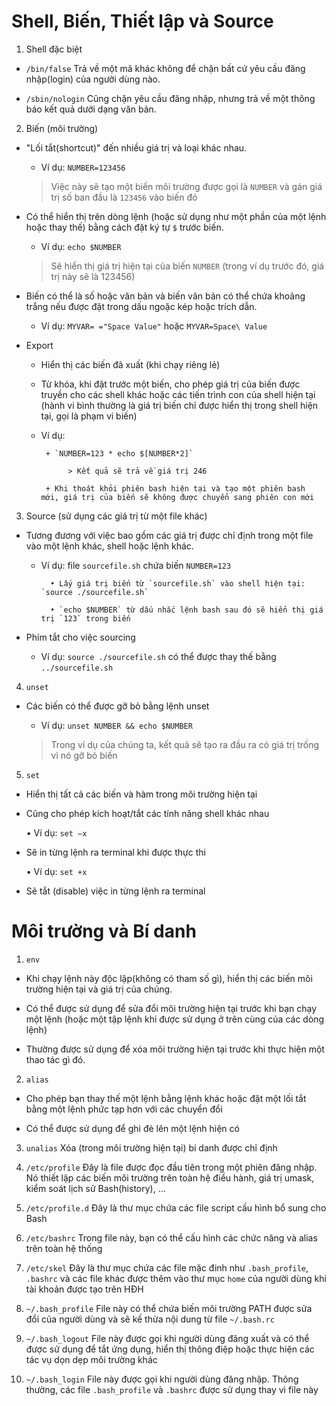 # Shell, Biến, Thiết lập và Source

1. Shell đặc biệt

- `/bin/false` Trả về một mã khác không để chặn bất cứ yêu cầu đăng nhập(login) của người dùng nào.

- `/sbin/nologin` Cũng chặn yêu cầu đăng nhập, nhưng trả về một thông báo kết quả  dưới dạng văn bản.

2. Biến (môi trường)

- "Lối tắt(shortcut)" đến nhiều giá trị và loại khác nhau.

	+ Ví dụ: `NUMBER=123456`

     > Việc này sẽ tạo một biến môi trường được gọi là `NUMBER` và gán giá trị số ban đầu là `123456` vào biến đó

- Có thể hiển thị trên dòng lệnh (hoặc sử dụng như một phần của một lệnh hoặc thay thế) bằng cách đặt ký tự `$` trước biến.

	+ Ví dụ: `echo $NUMBER`

	 > Sẽ hiển thị giá trị hiện tại của biến `NUMBER` (trong ví dụ trước đó, giá trị này sẽ là 123456)

- Biến có thể là số hoặc văn bản và biến văn bản có thể chứa khoảng trắng nếu được đặt trong dấu ngoặc kép hoặc trích dẫn.

 	+ Ví dụ: `MYVAR= ="Space Value"` hoặc `MYVAR=Space\ Value`

- Export

	+ Hiển thị các biến đã xuất (khi chạy riêng lẻ)

	+ Từ khóa, khi đặt trước một biến, cho phép giá trị của biến được truyền cho các shell khác hoặc các tiến trình con của shell hiện tại 
(hành vi bình thường là giá trị biến chỉ được hiển thị trong shell hiện tại, gọi là phạm vi biến)

	+ Ví dụ:  

           + `NUMBER=123 * echo $[NUMBER*2]`

           	 	> Kết quả sẽ trả về giá trị 246

           + Khi thoát khỏi phiên bash hiện tại và tạo một phiên bash mới, giá trị của biến sẽ không được chuyển sang phiên con mới

3. Source (sử dụng các giá trị từ một file khác)

 - Tương đương với việc bao gồm các giá trị được chỉ định trong một file vào một lệnh khác, shell hoặc lệnh khác.

 	+ Ví dụ: file `sourcefile.sh` chứa biến `NUMBER=123`

            • Lấy giá trị biến từ `sourcefile.sh` vào shell hiện tại: `source ./sourcefile.sh`

            • `echo $NUMBER` từ dấu nhắc lệnh bash sau đó sẽ hiển thị giá trị `123` trong biến

 - Phím tắt cho việc sourcing

    + Ví dụ: `source ./sourcefile.sh` có thể được thay thế bằng `../sourcefile.sh ` 

4. `unset`

- Các biến có thể được gỡ bỏ bằng lệnh unset

   + Ví dụ: `unset NUMBER && echo $NUMBER`

   	> Trong ví dụ của chúng ta, kết quả sẽ tạo ra đầu ra có giá trị trống vì nó gỡ bỏ biến

5. `set`

- Hiển thị tất cả các biến và hàm trong môi trường hiện tại

- Cũng cho phép kích hoạt/tắt các tính năng shell khác nhau 

    • Ví dụ: `set –x` 

- Sẽ in từng lệnh ra terminal khi được thực thi

    • Ví dụ: `set +x` 

- Sẽ tắt (disable) việc in từng lệnh ra terminal  


# Môi trường và Bí danh

1. `env` 

+ Khi chạy lệnh này độc lập(không có tham số gì), hiển thị các biến môi trường hiện tại và giá trị của chúng.

+ Có thể được sử dụng để sửa đổi môi trường hiện tại trước khi bạn chạy một lệnh (hoặc một tập lệnh khi được 
sử dụng ở trên cùng của các dòng lệnh)

+ Thường được sử dụng để xóa môi trường hiện tại trước khi thực hiện một thao tác gì đó.

2. `alias`

- Cho phép bạn thay thế một lệnh bằng lệnh khác hoặc đặt một lối tắt bằng một lệnh phức tạp hơn với các chuyển đổi

- Có thể được sử dụng để ghi đè lên một lệnh hiện có 

3. `unalias` Xóa (trong môi trường hiện tại) bí danh được chỉ định 

4. `/etc/profile` Đây là file được đọc đầu tiên trong một phiên đăng nhập. Nó thiết lập các biến môi trường 
trên toàn hệ điều hành, giá trị umask, kiểm soát lịch sử Bash(history), ...

5. `/etc/profile.d` Đây là thư mục chứa các file script cấu hình bổ sung cho Bash

6. `/etc/bashrc` Trong file này, bạn có thể cấu hình các chức năng và alias trên toàn hệ thống

7. `/etc/skel` Đây là thư mục chứa các file mặc đinh như `.bash_profile`, `.bashrc` và 
các file khác được thêm vào thư mục `home` của người dùng khi tài khoản được tạo trên HĐH

8. `~/.bash_profile` File này có thể chứa biến môi trường PATH được sửa đổi của người dùng và 
sẽ kế thừa nội dung từ file `~/.bash.rc`

9. `~/.bash_logout` File này được gọi khi người dùng đăng xuất và có thể được sử dụng để tắt ứng dụng, 
hiển thị thông điệp hoặc thực hiện các tác vụ dọn dẹp môi trường khác

10. `~/.bash_login` File này được gọi khi người dùng đăng nhập. 
Thông thường, các file `.bash_profile` và `.bashrc` được sử dụng thay vì file này
